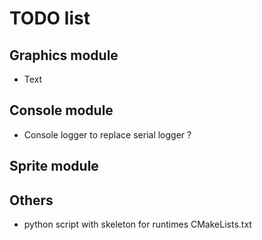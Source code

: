 # TODO list

## Graphics module
- Text

## Console module
- Console logger to replace serial logger ?

## Sprite module

## Others
- python script with skeleton for runtimes CMakeLists.txt
